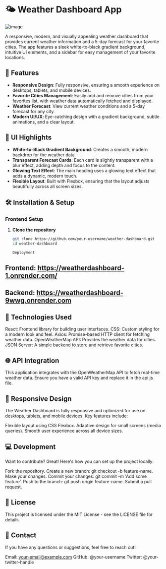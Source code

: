 # 🌤️ Weather Dashboard App

![image](https://github.com/user-attachments/assets/c45e9fff-3d64-4b57-9297-63c6d092dc1d)

A responsive, modern, and visually appealing weather dashboard that provides current weather information and a 5-day forecast for your favorite cities. The app features a sleek white-to-black gradient background, intuitive UI elements, and a sidebar for easy management of your favorite locations.

## 🚀 Features

- **Responsive Design**: Fully responsive, ensuring a smooth experience on desktops, tablets, and mobile devices.
- **Favorite Cities Management**: Easily add and remove cities from your favorites list, with weather data automatically fetched and displayed.
- **Weather Forecast**: View current weather conditions and a 5-day forecast for any city.
- **Modern UI/UX**: Eye-catching design with a gradient background, subtle animations, and a clear layout.

## 🎨 UI Highlights

- **White-to-Black Gradient Background**: Creates a smooth, modern backdrop for the weather data.
- **Transparent Forecast Cards**: Each card is slightly transparent with a blur effect, adding depth and focus to the content.
- **Glowing Text Effect**: The main heading uses a glowing text effect that adds a dynamic, modern touch.
- **Flexible Layout**: Built with Flexbox, ensuring that the layout adjusts beautifully across all screen sizes.

## 🛠️ Installation & Setup

### Frontend Setup

1. **Clone the repository**
   ```bash
   git clone https://github.com/your-username/weather-dashboard.git
   cd weather-dashboard

   Deployment
## Frontend: https://weatherdashboard-1.onrender.com/
## Backend: https://weatherdashboard-9wwg.onrender.com


## 🔧 Technologies Used
React: Frontend library for building user interfaces.
CSS: Custom styling for a modern look and feel.
Axios: Promise-based HTTP client for fetching weather data.
OpenWeatherMap API: Provides the weather data for cities.
JSON Server: A simple backend to store and retrieve favorite cities.

## 🌐 API Integration
This application integrates with the OpenWeatherMap API to fetch real-time weather data. Ensure you have a valid API key and replace it in the api.js file.

## 📱 Responsive Design
The Weather Dashboard is fully responsive and optimized for use on desktops, tablets, and mobile devices. Key features include:

Flexible layout using CSS Flexbox.
Adaptive design for small screens (media queries).
Smooth user experience across all device sizes.

## 💻 Development
Want to contribute? Great! Here's how you can set up the project locally:

Fork the repository.
Create a new branch: git checkout -b feature-name.
Make your changes.
Commit your changes: git commit -m 'Add some feature'.
Push to the branch: git push origin feature-name.
Submit a pull request.

## 📝 License
This project is licensed under the MIT License - see the LICENSE file for details.

## 📧 Contact
If you have any questions or suggestions, feel free to reach out!

Email: your-email@example.com
GitHub: @your-username
Twitter: @your-twitter-handle
